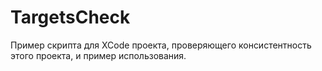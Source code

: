 # TargetsCheck
Пример скрипта для XCode проекта, проверяющего консистентность этого проекта, и пример использования.
